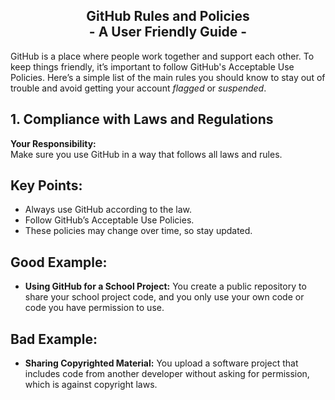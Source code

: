 <div align="center">

<h2>  
GitHub Rules and Policies <br> - A User Friendly Guide -
</h2>

</div>

GitHub is a place where people work together and support each other. To keep things friendly, it’s important to follow GitHub's Acceptable Use Policies. Here’s a simple list of the main rules you should know to stay out of trouble and avoid getting your account *flagged* or *suspended*.


## 1. Compliance with Laws and Regulations

**Your Responsibility:**  
Make sure you use GitHub in a way that follows all laws and rules.

## Key Points:
- Always use GitHub according to the law.
- Follow GitHub’s Acceptable Use Policies.
- These policies may change over time, so stay updated.

## Good Example:
- **Using GitHub for a School Project:** You create a public repository to share your school project code, and you only use your own code or code you have permission to use.

## Bad Example:
- **Sharing Copyrighted Material:** You upload a software project that includes code from another developer without asking for permission, which is against copyright laws.


